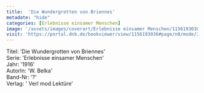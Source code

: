 ```yaml
---
title:  'Die Wundergrotten von Briennes'
metadate: "hide"
categories: [Erlebnisse einsamer Menschen]
image: '/assets/images/coverart/Erlebnisse einsamer Menschen/1156193036_00000010.jpg'
visit: 'https://portal.dnb.de/bookviewer/view/1156193036#page/n0/mode/2up'
---
```

Titel: 'Die Wundergrotten von Briennes' <br>
Serie: 'Erlebnisse einsamer Menschen' <br>
Jahr: '1916' <br>
AutorIn: 'W. Belka' <br>
Band-Nr: '?' <br>
Verlag: ' Verl mod Lektüre'